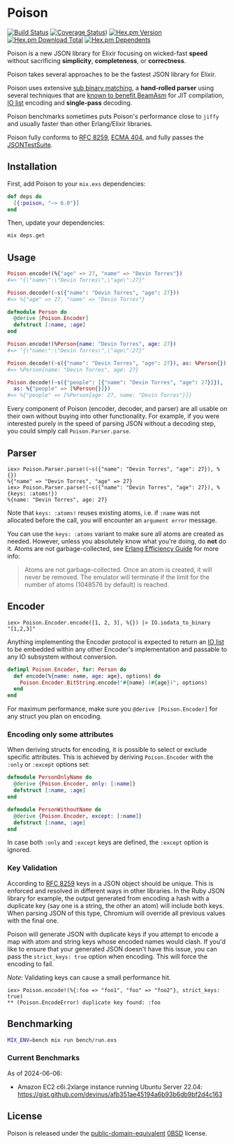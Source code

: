 # Poison

[![Build Status](https://img.shields.io/github/actions/workflow/status/devinus/poison/ci.yml)](https://github.com/devinus/poison/actions/workflows/ci.yml)
[![Coverage Status](https://img.shields.io/coverallsCoverage/github/devinus/poison)](https://coveralls.io/github/devinus/poison?branch=master))
[![Hex.pm Version](https://img.shields.io/hexpm/v/poison)](https://hex.pm/packages/poison)
[![Hex.pm Download Total](https://img.shields.io/hexpm/dt/poison)](https://hex.pm/packages/poison)
[![Hex.pm Dependents](https://img.shields.io/librariesio/dependents/hex/poison)](https://hex.pm/packages/poison)

Poison is a new JSON library for Elixir focusing on wicked-fast **speed**
without sacrificing **simplicity**, **completeness**, or **correctness**.

Poison takes several approaches to be the fastest JSON library for Elixir.

Poison uses extensive [sub binary matching][1], a **hand-rolled parser** using
several techniques that are [known to benefit BeamAsm][2] for JIT compilation,
[IO list][3] encoding and **single-pass** decoding.

Poison benchmarks sometimes puts Poison's performance close to `jiffy` and
usually faster than other Erlang/Elixir libraries.

Poison fully conforms to [RFC 8259][4], [ECMA 404][5], and fully passes the
[JSONTestSuite][6].

## Installation

First, add Poison to your `mix.exs` dependencies:

```elixir
def deps do
  [{:poison, "~> 6.0"}]
end
```

Then, update your dependencies:

```sh
mix deps.get
```

## Usage

```elixir
Poison.encode!(%{"age" => 27, "name" => "Devin Torres"})
#=> "{\"name\":\"Devin Torres\",\"age\":27}"

Poison.decode!(~s({"name": "Devin Torres", "age": 27}))
#=> %{"age" => 27, "name" => "Devin Torres"}

defmodule Person do
  @derive [Poison.Encoder]
  defstruct [:name, :age]
end

Poison.encode!(%Person{name: "Devin Torres", age: 27})
#=> "{\"name\":\"Devin Torres\",\"age\":27}"

Poison.decode!(~s({"name": "Devin Torres", "age": 27}), as: %Person{})
#=> %Person{name: "Devin Torres", age: 27}

Poison.decode!(~s({"people": [{"name": "Devin Torres", "age": 27}]}),
  as: %{"people" => [%Person{}]})
#=> %{"people" => [%Person{age: 27, name: "Devin Torres"}]}
```

Every component of Poison (encoder, decoder, and parser) are all usable on
their own without buying into other functionality. For example, if you were
interested purely in the speed of parsing JSON without a decoding step, you
could simply call `Poison.Parser.parse`.

## Parser

```iex
iex> Poison.Parser.parse!(~s({"name": "Devin Torres", "age": 27}), %{})
%{"name" => "Devin Torres", "age" => 27}
iex> Poison.Parser.parse!(~s({"name": "Devin Torres", "age": 27}), %{keys: :atoms!})
%{name: "Devin Torres", age: 27}
```

Note that `keys: :atoms!` reuses existing atoms, i.e. if `:name` was not
allocated before the call, you will encounter an `argument error` message.

You can use the `keys: :atoms` variant to make sure all atoms are created as
needed. However, unless you absolutely know what you're doing, do **not** do
it. Atoms are not garbage-collected, see
[Erlang Efficiency Guide](http://www.erlang.org/doc/efficiency_guide/commoncaveats.html)
for more info:

> Atoms are not garbage-collected. Once an atom is created, it will never be
> removed. The emulator will terminate if the limit for the number of atoms
> (1048576 by default) is reached.

## Encoder

```iex
iex> Poison.Encoder.encode([1, 2, 3], %{}) |> IO.iodata_to_binary
"[1,2,3]"
```

Anything implementing the Encoder protocol is expected to return an
[IO list][7] to be embedded within any other Encoder's implementation and
passable to any IO subsystem without conversion.

```elixir
defimpl Poison.Encoder, for: Person do
  def encode(%{name: name, age: age}, options) do
    Poison.Encoder.BitString.encode("#{name} (#{age})", options)
  end
end
```

For maximum performance, make sure you `@derive [Poison.Encoder]` for any
struct you plan on encoding.

### Encoding only some attributes

When deriving structs for encoding, it is possible to select or exclude
specific attributes. This is achieved by deriving `Poison.Encoder` with the
`:only` or `:except` options set:

```elixir
defmodule PersonOnlyName do
  @derive {Poison.Encoder, only: [:name]}
  defstruct [:name, :age]
end

defmodule PersonWithoutName do
  @derive {Poison.Encoder, except: [:name]}
  defstruct [:name, :age]
end
```

In case both `:only` and `:except` keys are defined, the `:except` option is
ignored.

### Key Validation

According to [RFC 8259][4] keys in a JSON object should be unique. This is
enforced and resolved in different ways in other libraries. In the Ruby JSON
library for example, the output generated from encoding a hash with a duplicate
key (say one is a string, the other an atom) will include both keys. When
parsing JSON of this type, Chromium will override all previous values with the
final one.

Poison will generate JSON with duplicate keys if you attempt to encode a map
with atom and string keys whose encoded names would clash. If you'd like to
ensure that your generated JSON doesn't have this issue, you can pass the
`strict_keys: true` option when encoding. This will force the encoding to fail.

_Note:_ Validating keys can cause a small performance hit.

```iex
iex> Poison.encode!(%{:foo => "foo1", "foo" => "foo2"}, strict_keys: true)
** (Poison.EncodeError) duplicate key found: :foo
```

## Benchmarking

```sh
MIX_ENV=bench mix run bench/run.exs
```

### Current Benchmarks

As of 2024-06-06:

- Amazon EC2 c6i.2xlarge instance running Ubuntu Server 22.04:
  <https://gist.github.com/devinus/afb351ae45194a6b93b6db9bf2d4c163>

## License

Poison is released under the [public-domain-equivalent][8] [0BSD][9] license.

[1]: https://erlang.org/euc/07/papers/1700Gustafsson.pdf
[2]: https://erlang.org/documentation/doc-12.0-rc1/erts-12.0/doc/html/BeamAsm.html
[3]: https://jlouisramblings.blogspot.com/2013/07/problematic-traits-in-erlang.html
[4]: https://datatracker.ietf.org/doc/html/rfc8259
[5]: https://ecma-international.org/wp-content/uploads/ECMA-404_2nd_edition_december_2017.pdf
[6]: https://github.com/nst/JSONTestSuite
[7]: https://prog21.dadgum.com/70.html
[8]: https://en.wikipedia.org/wiki/Public-domain-equivalent_license
[9]: https://opensource.org/licenses/0BSD
